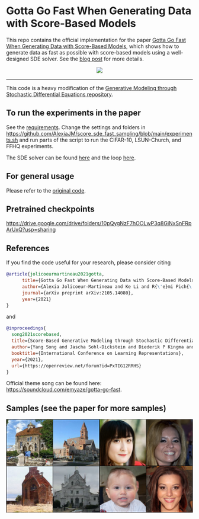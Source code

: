 # Gotta Go Fast When Generating Data with Score-Based Models

This repo contains the official implementation for the paper [Gotta Go Fast When Generating Data with Score-Based Models](https://arxiv.org/abs/2105.14080), which shows how to generate data as fast as possible with score-based models using a well-designed SDE solver. See the [blog post](https://ajolicoeur.wordpress.com/gotta-go-fast-with-score-based-models/) for more details.

<p align="center">
  <img src="https://i.kym-cdn.com/photos/images/newsfeed/000/615/826/8ba.gif">
</p>

--------------------

This code is a heavy modification of the [Generative Modeling through Stochastic Differential Equations repository](https://github.com/yang-song/score_sde).

## To run the experiments in the paper

See the [requirements](https://github.com/AlexiaJM/score_sde_fast_sampling/blob/main/requirements.txt). 
Change the settings and folders in https://github.com/AlexiaJM/score_sde_fast_sampling/blob/main/experiments.sh and run parts of the script to run the CIFAR-10, LSUN-Church, and FFHQ experiments.

The SDE solver can be found [here](https://github.com/AlexiaJM/score_sde_fast_sampling/blob/main/sampling.py#L172) and the loop [here](https://github.com/AlexiaJM/score_sde_fast_sampling/blob/main/sampling.py#L574).

## For general usage 

Please refer to the [original code](https://github.com/yang-song/score_sde).

## Pretrained checkpoints

https://drive.google.com/drive/folders/10pQygNzF7hOOLwP3q8GiNxSnFRpArUxQ?usp=sharing

## References
If you find the code useful for your research, please consider citing
```bib
@article{jolicoeurmartineau2021gotta,
      title={Gotta Go Fast When Generating Data with Score-Based Models}, 
      author={Alexia Jolicoeur-Martineau and Ke Li and R{\'e}mi Pich{\'e}-Taillefer and Tal Kachman and Ioannis Mitliagkas},
      journal={arXiv preprint arXiv:2105.14080},
      year={2021}
}
```
and 
```bib
@inproceedings{
  song2021scorebased,
  title={Score-Based Generative Modeling through Stochastic Differential Equations},
  author={Yang Song and Jascha Sohl-Dickstein and Diederik P Kingma and Abhishek Kumar and Stefano Ermon and Ben Poole},
  booktitle={International Conference on Learning Representations},
  year={2021},
  url={https://openreview.net/forum?id=PxTIG12RRHS}
}
```

Official theme song can be found here: https://soundcloud.com/emyaze/gotta-go-fast.

## Samples (see the paper for more samples)

![](/images/both.png)
